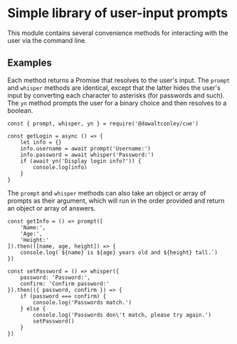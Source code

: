 # Simple library of user-input prompts

This module contains several convenience methods for interacting with the user via the command line.

## Examples

Each method returns a Promise that resolves to the user's input. The `prompt` and `whisper` methods are identical, except that the latter hides the user's input by converting each character to asterisks (for passwords and such). The `yn` method prompts the user for a binary choice and then resolves to a boolean.

```node
const { prompt, whisper, yn } = require('@dawaltconley/cue')

const getLogin = async () => {
    let info = {}
    info.username = await prompt('Username:')
    info.password = await whisper('Password:')
    if (await yn('Display login info?')) {
        console.log(info)
    }
}
```

The `prompt` and `whisper` methods can also take an object or array of prompts as their argument, which will run in the order provided and return an object or array of answers.

```node
const getInfo = () => prompt([
    'Name:',
    'Age:',
    'Height:'
]).then(([name, age, height]) => {
    console.log(`${name} is ${age} years old and ${height} tall.`)
})

const setPassword = () => whisper({
    password: 'Password:',
    confirm: 'Confirm password:'
}).then(({ password, confirm }) => {
    if (password === confirm) {
        console.log('Passwords match.')
    } else {
        console.log('Passwords don\'t match, please try again.')
        setPassword()
    }
})
```
